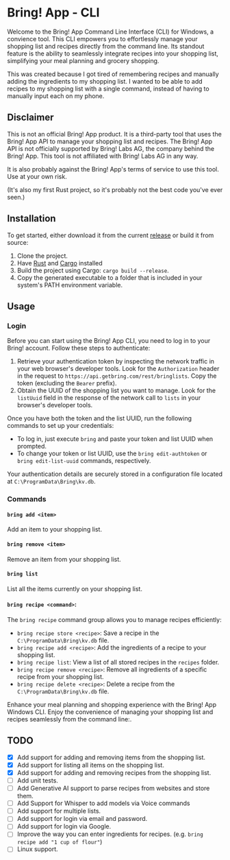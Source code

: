 # Bring! App - CLI

Welcome to the Bring! App Command Line Interface (CLI) for Windows, a convience tool.
This CLI empowers you to effortlessly manage your shopping list and recipes directly from the command line. 
Its standout feature is the ability to seamlessly integrate recipes into your shopping list, simplifying your meal
planning and grocery shopping.

This was created because I got tired of remembering recipes and manually adding the ingredients to my shopping list.
I wanted to be able to add recipes to my shopping list with a single command, instead of having to manually input each
on my phone.

## Disclaimer

This is not an official Bring! App product. It is a third-party tool that uses the Bring! App API to manage your
shopping
list and recipes. The Bring! App API is not officially supported by Bring! Labs AG, the company behind the Bring! App.
This tool is not affiliated with Bring! Labs AG in any way.

It is also probably against the Bring! App's terms of service to use this tool. Use at your own risk.

(It's also my first Rust project, so it's probably not the best code you've ever seen.)

## Installation

To get started, either download it from the current [release](https://github.com/ViktorWelbers/Bring-CLI/releases/tag/v0.0.1) or build it from source:

1. Clone the project.
2. Have [Rust](https://www.rust-lang.org/tools/install) and [Cargo](https://doc.rust-lang.org/cargo/getting-started/installation.html) installed
3. Build the project using Cargo: `cargo build --release`.
4. Copy the generated executable to a folder that is included in your system's PATH environment variable.

## Usage

### Login

Before you can start using the Bring! App CLI, you need to log in to your Bring! account. Follow these steps to
authenticate:

1. Retrieve your authentication token by inspecting the network traffic in your web browser's developer tools. Look for
   the `Authorization` header in the request to `https://api.getbring.com/rest/bringlists`. Copy the token (excluding
   the `Bearer` prefix).
2. Obtain the UUID of the shopping list you want to manage. Look for the `listUuid` field in the response of the network
   call to `lists` in your browser's developer tools.

Once you have both the token and the list UUID, run the following commands to set up your credentials:

- To log in, just execute `bring` and paste your token and list UUID when prompted.
- To change your token or list UUID, use the `bring edit-authtoken` or `bring edit-list-uuid` commands, respectively.

Your authentication details are securely stored in a configuration file located at `C:\ProgramData\Bring\kv.db`.

### Commands

#### `bring add <item>`

Add an item to your shopping list.

#### `bring remove <item>`

Remove an item from your shopping list.

#### `bring list`

List all the items currently on your shopping list.

#### `bring recipe <command>`:

The `bring recipe` command group allows you to manage recipes efficiently:

- `bring recipe store <recipe>`: Save a recipe in the `C:\ProgramData\Bring\kv.db` file.
- `bring recipe add <recipe>`: Add the ingredients of a recipe to your shopping list.
- `bring recipe list`: View a list of all stored recipes in the `recipes` folder.
- `bring recipe remove <recipe>`: Remove all ingredients of a specific recipe from your shopping list.
- `bring recipe delete <recipe>`: Delete a recipe from the `C:\ProgramData\Bring\kv.db` file.

Enhance your meal planning and shopping experience with the Bring! App Windows CLI.
Enjoy the convenience of managing your shopping list and recipes seamlessly from the command line:.

## TODO

- [x] Add support for adding and removing items from the shopping list.
- [x] Add support for listing all items on the shopping list.
- [x] Add support for adding and removing recipes from the shopping list.
- [ ] Add unit tests.
- [ ] Add Generative AI support to parse recipes from websites and store them.
- [ ] Add Support for Whisper to add models via Voice commands
- [ ] Add support for multiple lists.
- [ ] Add support for login via email and password.
- [ ] Add support for login via Google.
- [ ] Improve the way you can enter ingredients for recipes. (e.g. `bring recipe add "1 cup of flour"`)
- [ ] Linux support.
